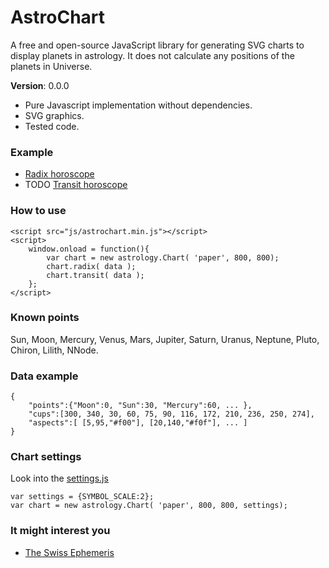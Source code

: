 # AstroChart
A free and open-source JavaScript library for generating SVG charts to display planets in astrology. It does not calculate any positions of the planets in Universe.

**Version**: 0.0.0

- Pure Javascript implementation without dependencies.
- SVG graphics.
- Tested code.

### Example
- [Radix horoscope](http://htmlpreview.github.io/?https://github.com/Kibo/AstroChart/blob/master/project/examples/radix/radix.html)
- TODO [Transit horoscope](#)

### How to use
```
<script src="js/astrochart.min.js"></script>
<script>
	window.onload = function(){	
		var chart = new astrology.Chart( 'paper', 800, 800);
		chart.radix( data );
		chart.transit( data );				
	};			
</script>
```
### Known points
Sun, Moon, Mercury, Venus, Mars, Jupiter, Saturn, Uranus, Neptune, Pluto, Chiron, Lilith, NNode.

### Data example
``` 
{
	"points":{"Moon":0, "Sun":30, "Mercury":60, ... },
	"cups":[300, 340, 30, 60, 75, 90, 116, 172, 210, 236, 250, 274],
	"aspects":[ [5,95,"#f00"], [20,140,"#f0f"], ... ]
}
```

### Chart settings
Look into the [settings.js](https://github.com/Kibo/AstroChart/blob/master/project/src/settings.js)
```
var settings = {SYMBOL_SCALE:2};
var chart = new astrology.Chart( 'paper', 800, 800, settings);
```

### It might interest you
- [The Swiss Ephemeris](http://www.astro.com/swisseph/swephinfo_e.htm)